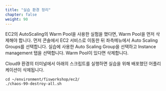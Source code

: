 ```yaml
---
title: "실습 환경 정리"
chapter: false
weight: 90
---
```


EC2의 AutoScaling의 Warm Pool을 사용한 실험을 했다면, Warm Pool을 먼저 삭제해야 합니다. 먼저 콘솔에서 EC2 서비스로 이동한 뒤 좌측메뉴에서 Auto Scaling Groups를 선택합니다. 실습에 사용한 Auto Scaling Group을 선택하고 Instance management 탭을 선택합니다. Warm Pool이 있다면 삭제합니다.

Cloud9 환경의 터미널에서 아래의 스크립트를 실행하면 실습을 위해 배포했던 어플리케이션이 삭제됩니다.

```
cd ~/environment/fisworkshop/ec2/
./chaos-99-destroy-all.sh
```
